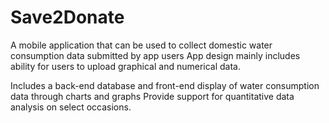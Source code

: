 # Save2Donate
A mobile application that can be used to collect domestic water consumption data submitted by app users App design mainly includes ability for users to upload graphical and numerical data. 

Includes a back-end database and front-end display of water consumption data through charts and graphs Provide support for quantitative data analysis on select occasions.
